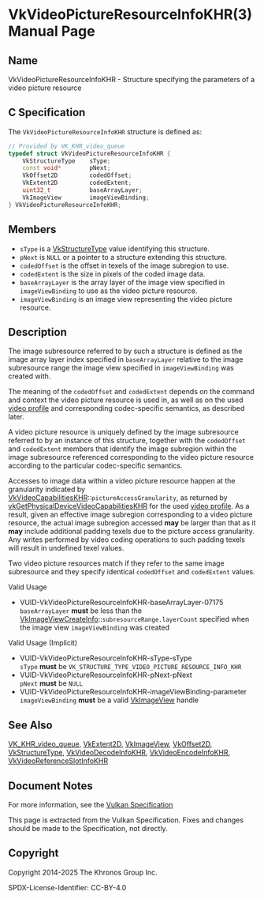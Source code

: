 # VkVideoPictureResourceInfoKHR(3) Manual Page

## Name

VkVideoPictureResourceInfoKHR - Structure specifying the parameters of a video picture resource



## [](#_c_specification)C Specification

The `VkVideoPictureResourceInfoKHR` structure is defined as:

```c++
// Provided by VK_KHR_video_queue
typedef struct VkVideoPictureResourceInfoKHR {
    VkStructureType    sType;
    const void*        pNext;
    VkOffset2D         codedOffset;
    VkExtent2D         codedExtent;
    uint32_t           baseArrayLayer;
    VkImageView        imageViewBinding;
} VkVideoPictureResourceInfoKHR;
```

## [](#_members)Members

- `sType` is a [VkStructureType](https://registry.khronos.org/vulkan/specs/latest/man/html/VkStructureType.html) value identifying this structure.
- `pNext` is `NULL` or a pointer to a structure extending this structure.
- `codedOffset` is the offset in texels of the image subregion to use.
- `codedExtent` is the size in pixels of the coded image data.
- `baseArrayLayer` is the array layer of the image view specified in `imageViewBinding` to use as the video picture resource.
- `imageViewBinding` is an image view representing the video picture resource.

## [](#_description)Description

The image subresource referred to by such a structure is defined as the image array layer index specified in `baseArrayLayer` relative to the image subresource range the image view specified in `imageViewBinding` was created with.

The meaning of the `codedOffset` and `codedExtent` depends on the command and context the video picture resource is used in, as well as on the used [video profile](https://registry.khronos.org/vulkan/specs/latest/html/vkspec.html#video-profiles) and corresponding codec-specific semantics, as described later.

A video picture resource is uniquely defined by the image subresource referred to by an instance of this structure, together with the `codedOffset` and `codedExtent` members that identify the image subregion within the image subresource referenced corresponding to the video picture resource according to the particular codec-specific semantics.

Accesses to image data within a video picture resource happen at the granularity indicated by [VkVideoCapabilitiesKHR](https://registry.khronos.org/vulkan/specs/latest/man/html/VkVideoCapabilitiesKHR.html)::`pictureAccessGranularity`, as returned by [vkGetPhysicalDeviceVideoCapabilitiesKHR](https://registry.khronos.org/vulkan/specs/latest/man/html/vkGetPhysicalDeviceVideoCapabilitiesKHR.html) for the used [video profile](https://registry.khronos.org/vulkan/specs/latest/html/vkspec.html#video-profiles). As a result, given an effective image subregion corresponding to a video picture resource, the actual image subregion accessed **may** be larger than that as it **may** include additional padding texels due to the picture access granularity. Any writes performed by video coding operations to such padding texels will result in undefined texel values.

Two video picture resources match if they refer to the same image subresource and they specify identical `codedOffset` and `codedExtent` values.

Valid Usage

- [](#VUID-VkVideoPictureResourceInfoKHR-baseArrayLayer-07175)VUID-VkVideoPictureResourceInfoKHR-baseArrayLayer-07175  
  `baseArrayLayer` **must** be less than the [VkImageViewCreateInfo](https://registry.khronos.org/vulkan/specs/latest/man/html/VkImageViewCreateInfo.html)::`subresourceRange.layerCount` specified when the image view `imageViewBinding` was created

Valid Usage (Implicit)

- [](#VUID-VkVideoPictureResourceInfoKHR-sType-sType)VUID-VkVideoPictureResourceInfoKHR-sType-sType  
  `sType` **must** be `VK_STRUCTURE_TYPE_VIDEO_PICTURE_RESOURCE_INFO_KHR`
- [](#VUID-VkVideoPictureResourceInfoKHR-pNext-pNext)VUID-VkVideoPictureResourceInfoKHR-pNext-pNext  
  `pNext` **must** be `NULL`
- [](#VUID-VkVideoPictureResourceInfoKHR-imageViewBinding-parameter)VUID-VkVideoPictureResourceInfoKHR-imageViewBinding-parameter  
  `imageViewBinding` **must** be a valid [VkImageView](https://registry.khronos.org/vulkan/specs/latest/man/html/VkImageView.html) handle

## [](#_see_also)See Also

[VK\_KHR\_video\_queue](https://registry.khronos.org/vulkan/specs/latest/man/html/VK_KHR_video_queue.html), [VkExtent2D](https://registry.khronos.org/vulkan/specs/latest/man/html/VkExtent2D.html), [VkImageView](https://registry.khronos.org/vulkan/specs/latest/man/html/VkImageView.html), [VkOffset2D](https://registry.khronos.org/vulkan/specs/latest/man/html/VkOffset2D.html), [VkStructureType](https://registry.khronos.org/vulkan/specs/latest/man/html/VkStructureType.html), [VkVideoDecodeInfoKHR](https://registry.khronos.org/vulkan/specs/latest/man/html/VkVideoDecodeInfoKHR.html), [VkVideoEncodeInfoKHR](https://registry.khronos.org/vulkan/specs/latest/man/html/VkVideoEncodeInfoKHR.html), [VkVideoReferenceSlotInfoKHR](https://registry.khronos.org/vulkan/specs/latest/man/html/VkVideoReferenceSlotInfoKHR.html)

## [](#_document_notes)Document Notes

For more information, see the [Vulkan Specification](https://registry.khronos.org/vulkan/specs/latest/html/vkspec.html#VkVideoPictureResourceInfoKHR)

This page is extracted from the Vulkan Specification. Fixes and changes should be made to the Specification, not directly.

## [](#_copyright)Copyright

Copyright 2014-2025 The Khronos Group Inc.

SPDX-License-Identifier: CC-BY-4.0